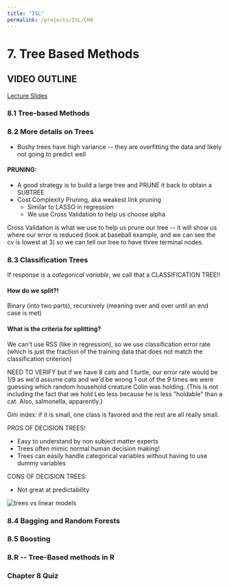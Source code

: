 ```yaml
---
title: "ISL"
permalink: /projects/ISL/CH8
---
```


# 7. Tree Based Methods

## VIDEO OUTLINE

[Lecture Slides](https://courses.edx.org/assets/courseware/v1/62c570de505d28b78e8e4ea932daddf2/asset-v1:StanfordOnline+STATSX0001+1T2020+type@asset+block/trees-handout.pdf)

### 8.1 Tree-based Methods

### 8.2 More details on Trees

- Bushy trees have high variance -- they are overfitting the data and likely not going to predict well

#### PRUNING:

- A good strategy is to build a large tree and PRUNE it back to obtain a SUBTREE
- Cost Complexity Pruning, aka weakest link pruning
  - Similar to LASSO in regression
  - We use Cross Validation to help us choose alpha

Cross Validation is what we use to help us prune our tree -- it will show us where our error is reduced (look at baseball example, and we can see the cv is lowest at 3) so we can tell our tree to have three terminal nodes.

### 8.3 Classification Trees

If response is a _categorical variable_, we call that a CLASSIFICATION TREE!!

#### How do we split?!

Binary (into two parts), recursively (meaning over and over until an end case is met)

#### What is the criteria for splitting?

We can't use RSS (like in regression), so we use classification error rate (which is just the fraction of the training data that does not match the classification criterion)

NEED TO VERIFY but if we have 8 cats and 1 turtle, our error rate would be 1/9 as we'd assume cats and we'd be wrong 1 out of the 9 times we were guessing which random household creature Colin was holding. (This is not including the fact that we hold Leo less because he is less "holdable" than a cat. Also, salmonella, apparently.)

Gini index: if it is small, one class is favored and the rest are all really small.

PROS OF DECISION TREES!

- Easy to understand by non subject matter experts
- Trees often mimic normal human decision making!
- Trees can easily handle categorical variables without having to use dummy variables

CONS OF DECISION TREES:

- Not great at predictability

![trees vs linear models](IISL_CH8_TREES.png "Trees")

### 8.4 Bagging and Random Forests

### 8.5 Boosting

### 8.R -- Tree-Based methods in R

### Chapter 8 Quiz
